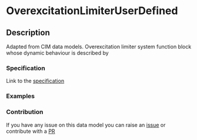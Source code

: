 # OverexcitationLimiterUserDefined

## Description 

Adapted from CIM data models. Overexcitation limiter system function block whose dynamic behaviour is described by
### Specification

Link to the [specification](https://smart-data-models.github.io/dataModel.EnergyCIM/OverexcitationLimiterUserDefined/doc/spec.md)
### Examples
### Contribution

 If you have any issue on this data model you can raise an [issue](https://github.com/smart-data-models/dataModel.EnergyCIM/issues)  or contribute with a [PR](https://github.com/smart-data-models/dataModel.EnergyCIM/pulls)